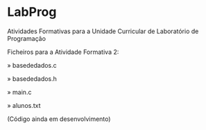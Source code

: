 # LabProg
Atividades Formativas para a Unidade Curricular de Laboratório de Programação

Ficheiros para a Atividade Formativa 2:

» basededados.c

» basededados.h

» main.c

» alunos.txt

(Código ainda em desenvolvimento)
